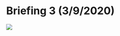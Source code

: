 # Briefing 3 (3/9/2020)
![](https://cdn.discordapp.com/attachments/685994642768265235/686709924771659833/Survivalbriefing3.png)

